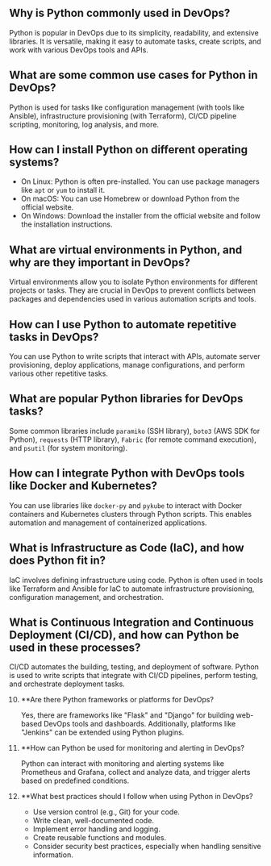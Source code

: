## Why is Python commonly used in DevOps?
   
   Python is popular in DevOps due to its simplicity, readability, and extensive libraries. It is versatile, making it easy to automate tasks, create scripts, and work with various DevOps tools and APIs.

## What are some common use cases for Python in DevOps?

   Python is used for tasks like configuration management (with tools like Ansible), infrastructure provisioning (with Terraform), CI/CD pipeline scripting, monitoring, log analysis, and more.

## How can I install Python on different operating systems?

   - On Linux: Python is often pre-installed. You can use package managers like `apt` or `yum` to install it.
   - On macOS: You can use Homebrew or download Python from the official website.
   - On Windows: Download the installer from the official website and follow the installation instructions.

## What are virtual environments in Python, and why are they important in DevOps?

   Virtual environments allow you to isolate Python environments for different projects or tasks. They are crucial in DevOps to prevent conflicts between packages and dependencies used in various automation scripts and tools.

## How can I use Python to automate repetitive tasks in DevOps?

   You can use Python to write scripts that interact with APIs, automate server provisioning, deploy applications, manage configurations, and perform various other repetitive tasks.

## What are popular Python libraries for DevOps tasks?

   Some common libraries include `paramiko` (SSH library), `boto3` (AWS SDK for Python), `requests` (HTTP library), `Fabric` (for remote command execution), and `psutil` (for system monitoring).

## How can I integrate Python with DevOps tools like Docker and Kubernetes?

   You can use libraries like `docker-py` and `pykube` to interact with Docker containers and Kubernetes clusters through Python scripts. This enables automation and management of containerized applications.

## What is Infrastructure as Code (IaC), and how does Python fit in?

   IaC involves defining infrastructure using code. Python is often used in tools like Terraform and Ansible for IaC to automate infrastructure provisioning, configuration management, and orchestration.

## What is Continuous Integration and Continuous Deployment (CI/CD), and how can Python be used in these processes?

   CI/CD automates the building, testing, and deployment of software. Python is used to write scripts that integrate with CI/CD pipelines, perform testing, and orchestrate deployment tasks.

10. **Are there Python frameworks or platforms for DevOps?

    Yes, there are frameworks like "Flask" and "Django" for building web-based DevOps tools and dashboards. Additionally, platforms like "Jenkins" can be extended using Python plugins.

11. **How can Python be used for monitoring and alerting in DevOps?

    Python can interact with monitoring and alerting systems like Prometheus and Grafana, collect and analyze data, and trigger alerts based on predefined conditions.

12. **What best practices should I follow when using Python in DevOps?

    - Use version control (e.g., Git) for your code.
    - Write clean, well-documented code.
    - Implement error handling and logging.
    - Create reusable functions and modules.
    - Consider security best practices, especially when handling sensitive information.
